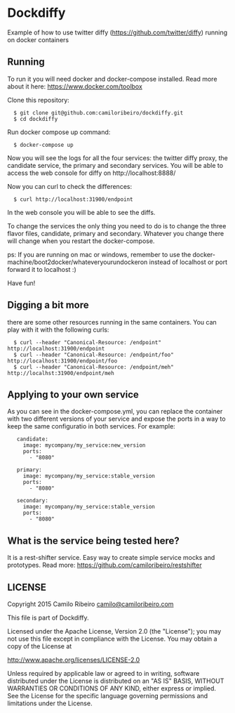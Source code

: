 Dockdiffy
==========

Example of how to use twitter diffy (https://github.com/twitter/diffy) running on docker containers

Running
--------

To run it you will need docker and docker-compose installed. Read more about it here: https://www.docker.com/toolbox

Clone this repository:

      $ git clone git@github.com:camiloribeiro/dockdiffy.git
      $ cd dockdiffy

Run docker compose up command:
      
      $ docker-compose up

Now you will see the logs for all the four services: the twitter diffy proxy, the candidate service, the primary and secondary services. 
You will be able to access the web console for diffy on http://localhost:8888/

Now you can curl to check the differences:

      $ curl http://localhost:31900/endpoint

In the web console you will be able to see the diffs. 

To change the services the only thing you need to do is to change the three flavor files, candidate, primary and secondary. Whatever you change there will change when you restart the docker-compose.

ps: If you are running on mac or windows, remember to use the docker-machine/boot2docker/whateveryourundockeron instead of localhost or port forward it to localhost :)

Have fun!

Digging a bit more
------------

there are some other resources running in the same containers. You can play with it with the following curls:

      $ curl --header "Canonical-Resource: /endpoint" http://localhost:31900/endpoint
      $ curl --header "Canonical-Resource: /endpoint/foo" http://localhost:31900/endpoint/foo
      $ curl --header "Canonical-Resource: /endpoint/meh" http://localhst:31900/endpoint/meh

Applying to your own service
--------------

As you can see in the docker-compose.yml, you can replace the container with two different versions of your service and expose the ports in a way to keep the same configuratio in both services. For example:
       
       candidate:
         image: mycompany/my_service:new_version
         ports:
           - "8080"
       
       primary:
         image: mycompany/my_service:stable_version
         ports:
           - "8080"

       secondary:
         image: mycompany/my_service:stable_version
         ports:
           - "8080"

What is the service being tested here?
-----

It is a rest-shifter service. Easy way to create simple service mocks and prototypes. 
Read more: https://github.com/camiloribeiro/restshifter

LICENSE
--------

Copyright 2015 Camilo Ribeiro camilo@camiloribeiro.com

This file is part of Dockdiffy.

Licensed under the Apache License, Version 2.0 (the "License"); you may not use this file except in compliance with the License. You may obtain a copy of the License at

http://www.apache.org/licenses/LICENSE-2.0

Unless required by applicable law or agreed to in writing, software distributed under the License is distributed on an "AS IS" BASIS, WITHOUT WARRANTIES OR CONDITIONS OF ANY KIND, either express or implied. See the License for the specific language governing permissions and limitations under the License.

